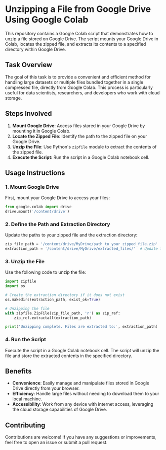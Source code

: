 # Unzipping a File from Google Drive Using Google Colab

This repository contains a Google Colab script that demonstrates how to unzip a file stored on Google Drive. The script mounts your Google Drive in Colab, locates the zipped file, and extracts its contents to a specified directory within Google Drive.

## Task Overview

The goal of this task is to provide a convenient and efficient method for handling large datasets or multiple files bundled together in a single compressed file, directly from Google Colab. This process is particularly useful for data scientists, researchers, and developers who work with cloud storage.

## Steps Involved

1. **Mount Google Drive**: Access files stored in your Google Drive by mounting it in Google Colab.
2. **Locate the Zipped File**: Identify the path to the zipped file on your Google Drive.
3. **Unzip the File**: Use Python's `zipfile` module to extract the contents of the zipped file.
4. **Execute the Script**: Run the script in a Google Colab notebook cell.

## Usage Instructions

### 1. Mount Google Drive

First, mount your Google Drive to access your files:

```python
from google.colab import drive
drive.mount('/content/drive')
```

### 2. Define the Path and Extraction Directory

Update the paths to your zipped file and the extraction directory:

```python
zip_file_path = '/content/drive/MyDrive/path_to_your_zipped_file.zip'  # Update this path
extraction_path = '/content/drive/MyDrive/extracted_files/'  # Update this path
```

### 3. Unzip the File

Use the following code to unzip the file:

```python
import zipfile
import os

# Create the extraction directory if it does not exist
os.makedirs(extraction_path, exist_ok=True)

# Unzipping the file
with zipfile.ZipFile(zip_file_path, 'r') as zip_ref:
    zip_ref.extractall(extraction_path)

print('Unzipping complete. Files are extracted to:', extraction_path)
```

### 4. Run the Script

Execute the script in a Google Colab notebook cell. The script will unzip the file and store the extracted contents in the specified directory.

## Benefits

- **Convenience**: Easily manage and manipulate files stored in Google Drive directly from your browser.
- **Efficiency**: Handle large files without needing to download them to your local machine.
- **Accessibility**: Work from any device with internet access, leveraging the cloud storage capabilities of Google Drive.

## Contributing

Contributions are welcome! If you have any suggestions or improvements, feel free to open an issue or submit a pull request.



